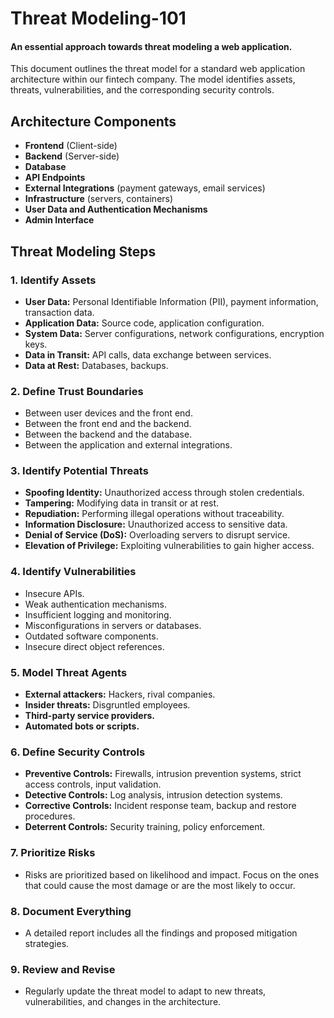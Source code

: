 # Threat Modeling-101
#### An essential approach towards threat modeling a web application.

This document outlines the threat model for a standard web application architecture within our fintech company. The model identifies assets, threats, vulnerabilities, and the corresponding security controls.

## Architecture Components

- **Frontend** (Client-side)
- **Backend** (Server-side)
- **Database**
- **API Endpoints**
- **External Integrations** (payment gateways, email services)
- **Infrastructure** (servers, containers)
- **User Data and Authentication Mechanisms**
- **Admin Interface**

## Threat Modeling Steps

### 1. Identify Assets

- **User Data:** Personal Identifiable Information (PII), payment information, transaction data.
- **Application Data:** Source code, application configuration.
- **System Data:** Server configurations, network configurations, encryption keys.
- **Data in Transit:** API calls, data exchange between services.
- **Data at Rest:** Databases, backups.

### 2. Define Trust Boundaries

- Between user devices and the front end.
- Between the front end and the backend.
- Between the backend and the database.
- Between the application and external integrations.

### 3. Identify Potential Threats

- **Spoofing Identity:** Unauthorized access through stolen credentials.
- **Tampering:** Modifying data in transit or at rest.
- **Repudiation:** Performing illegal operations without traceability.
- **Information Disclosure:** Unauthorized access to sensitive data.
- **Denial of Service (DoS):** Overloading servers to disrupt service.
- **Elevation of Privilege:** Exploiting vulnerabilities to gain higher access.

### 4. Identify Vulnerabilities

- Insecure APIs.
- Weak authentication mechanisms.
- Insufficient logging and monitoring.
- Misconfigurations in servers or databases.
- Outdated software components.
- Insecure direct object references.

### 5. Model Threat Agents

- **External attackers:** Hackers, rival companies.
- **Insider threats:** Disgruntled employees.
- **Third-party service providers.**
- **Automated bots or scripts.**

### 6. Define Security Controls

- **Preventive Controls:** Firewalls, intrusion prevention systems, strict access controls, input validation.
- **Detective Controls:** Log analysis, intrusion detection systems.
- **Corrective Controls:** Incident response team, backup and restore procedures.
- **Deterrent Controls:** Security training, policy enforcement.

### 7. Prioritize Risks

- Risks are prioritized based on likelihood and impact. Focus on the ones that could cause the most damage or are the most likely to occur.

### 8. Document Everything

- A detailed report includes all the findings and proposed mitigation strategies.

### 9. Review and Revise

- Regularly update the threat model to adapt to new threats, vulnerabilities, and changes in the architecture.
